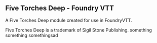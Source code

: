 ## Five Torches Deep - Foundry VTT

A Five Torches Deep module created for use in FoundryVTT.

Five Torches Deep is a trademark of Sigil Stone Publishing. something something somethingsad
